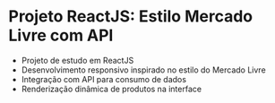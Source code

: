# Projeto ReactJS: Estilo Mercado Livre com API 
- Projeto de estudo em ReactJS
- Desenvolvimento responsivo inspirado no estilo do Mercado Livre
- Integração com API para consumo de dados
- Renderização dinâmica de produtos na interface
